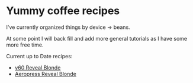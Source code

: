 Yummy coffee recipes
==============

I've currently organized things by device -> beans.

At some point I will back fill and add more general tutorials as I have some
more free time.

Current up to Date recipes:

* [v60 Reveal Blonde](v60/Reveal_Blonde.md)
* [Aeropress Reveal Blonde](aeropress/Reveal_Blonde.md)
